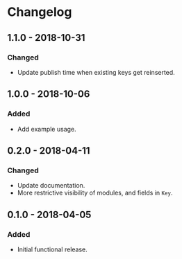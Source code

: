 # Changelog

## 1.1.0 - 2018-10-31

### Changed

- Update publish time when existing keys get reinserted.

## 1.0.0 - 2018-10-06

### Added

- Add example usage.

## 0.2.0 - 2018-04-11

### Changed

- Update documentation.
- More restrictive visibility of modules, and fields in `Key`.

## 0.1.0 - 2018-04-05

### Added

- Initial functional release.
